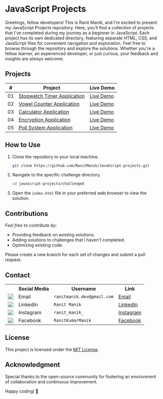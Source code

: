 <h1>JavaScript Projects</h1>

Greetings, fellow developers! This is Ranit Manik, and I'm excited to present my JavaScript Projects repository. Here,
you'll find a collection of projects that I've completed during my journey as a beginner in JavaScript. Each project has
its own dedicated directory, featuring separate HTML, CSS, and JavaScript files for convenient navigation and
exploration.
Feel free to browse through the repository and explore the solutions. Whether you're a fellow learner, an experienced
developer, or just curious, your feedback and insights are always welcome.

## Projects

| #  | Project                                                                                                                          | Live Demo                                                                                                      |
|:--:|----------------------------------------------------------------------------------------------------------------------------------|----------------------------------------------------------------------------------------------------------------|
| 01 | [Stopwatch Timer Application](https://github.com/RanitManik/JavaScript-projects/tree/main/01.%20Stopwatch%20Timer%20Application) | [Live Demo](https://ranitmanik.github.io/JavaScript-projects/01.%20Stopwatch%20Timer%20Application/index.html) |
| 02 | [Vowel Counter Application](https://github.com/RanitManik/JavaScript-projects/tree/main/02.%20Vowel%20Counter%20Application)     | [Live Demo](https://ranitmanik.github.io/JavaScript-projects/02.%20Vowel%20Counter%20Application/index.html)   |
| 03 | [Calculator Application](https://github.com/RanitManik/JavaScript-projects/tree/main/03.%20Calculator%20Application)             | [Live Demo](https://ranitmanik.github.io/JavaScript-projects/03.%20Calculator%20Application/index.html)        |
| 04 | [Encryption Application](https://github.com/RanitManik/JavaScript-projects/tree/main/04.%20Encryption%20Application)             | [Live Demo](https://ranitmanik.github.io/JavaScript-projects/04.%20Encryption%20Application/index.html)        |
| 05 | [Poll System Application](https://github.com/RanitManik/JavaScript-projects/tree/main/05.%20Poll%20System%20Application)         | [Live Demo](https://ranitmanik.github.io/JavaScript-projects/05.%20Poll%20System%20Application/index.html)     |

## How to Use

1. Clone the repository to your local machine.
   ```bash
   git clone https://github.com/RanitManik/JavaScript-projects.git
   ```

2. Navigate to the specific challenge directory.
   ```bash
   cd javascript-projects/challengeX
   ```
3. Open the `index.html` file in your preferred web browser to view the solution.

## Contributions

_Feel free to contribute by:_

- Providing feedback on existing solutions.
- Adding solutions to challenges that I haven't completed.
- Optimizing existing code.

Please create a new branch for each set of changes and submit a pull request.

## Contact

<table>
  <tr>
    <th></th>
    <th>Social Media</th>
    <th>Username</th>
    <th>Link</th>
  </tr>
  <tr>
    <td><img src="https://cdn4.iconfinder.com/data/icons/social-media-logos-6/512/112-gmail_email_mail-512.png" width="20" /></td>
    <td>Email</td>
    <td><code>ranitmanik.dev@gmail.com</code></td>
    <td><a href="mailto:ranitmanik.dev@gmail.com" target="_blank">Email</a></td>
  </tr>
  <tr>
    <td><img src="https://upload.wikimedia.org/wikipedia/commons/thumb/c/ca/LinkedIn_logo_initials.png/480px-LinkedIn_logo_initials.png" width="20" /></td>
    <td>LinkedIn</td>
    <td><code>Ranit Manik</code></td>
    <td><a href="https://www.linkedin.com/in/ranit-manik/" target="_blank">LinkedIn</a></td>
  </tr>
  <tr>
    <td><img src="https://upload.wikimedia.org/wikipedia/commons/thumb/a/a5/Instagram_icon.png/600px-Instagram_icon.png" width="20" /></td>
    <td>Instagram</td>
    <td><code>ranit_manik_</code></td>
    <td><a href="https://www.instagram.com/ranit_manik_/" target="_blank">Instagram</a></td>
  </tr>
  <tr>
    <td><img src="https://upload.wikimedia.org/wikipedia/commons/6/6c/Facebook_Logo_2023.png" width="20" /></td>
    <td>Facebook</td>
    <td><code>RanitKumarManik</code></td>
    <td><a href="https://www.facebook.com/RanitKumarManik/" target="_blank">Facebook</a></td>
</tr>
</table>

## License

This project is licensed under the [MIT License](LICENSE).

## Acknowledgment

Special thanks to the open-source community for fostering an environment of
collaboration and continuous improvement.

Happy coding! 🚀

